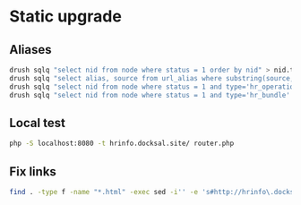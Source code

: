 # Static upgrade

## Aliases

```bash
drush sqlq "select nid from node where status = 1 order by nid" > nid.txt
drush sqlq "select alias, source from url_alias where substring(source,1,4) = 'node' order by pid" > alias.tsv
drush sqlq "select nid from node where status = 1 and type='hr_operation' order by nid" > operations.txt
drush sqlq "select nid from node where status = 1 and type='hr_bundle' order by nid" > clusters.txt
```

## Local test

```bash
php -S localhost:8080 -t hrinfo.docksal.site/ router.php
```

## Fix links

```bash
find . -type f -name "*.html" -exec sed -i'' -e 's#http://hrinfo\.docksal\.site/#/#g' {} +
```
